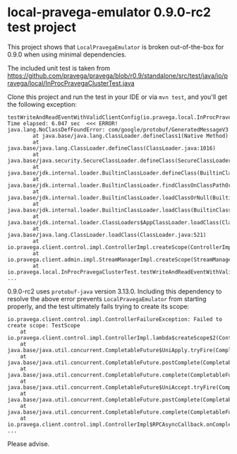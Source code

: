 # local-pravega-emulator 0.9.0-rc2 test project

This project shows that `LocalPravegaEmulator` is broken out-of-the-box for 0.9.0 when using minimal dependencies.

The included unit test is taken from https://github.com/pravega/pravega/blob/r0.9/standalone/src/test/java/io/pravega/local/InProcPravegaClusterTest.java

Clone this project and run the test in your IDE or via `mvn test`, and you'll get the following exception:

```
testWriteAndReadEventWithValidClientConfig(io.pravega.local.InProcPravegaClusterTest)  Time elapsed: 6.047 sec  <<< ERROR!
java.lang.NoClassDefFoundError: com/google/protobuf/GeneratedMessageV3
        at java.base/java.lang.ClassLoader.defineClass1(Native Method)
        at java.base/java.lang.ClassLoader.defineClass(ClassLoader.java:1016)
        at java.base/java.security.SecureClassLoader.defineClass(SecureClassLoader.java:174)
        at java.base/jdk.internal.loader.BuiltinClassLoader.defineClass(BuiltinClassLoader.java:800)
        at java.base/jdk.internal.loader.BuiltinClassLoader.findClassOnClassPathOrNull(BuiltinClassLoader.java:698)
        at java.base/jdk.internal.loader.BuiltinClassLoader.loadClassOrNull(BuiltinClassLoader.java:621)
        at java.base/jdk.internal.loader.BuiltinClassLoader.loadClass(BuiltinClassLoader.java:579)
        at java.base/jdk.internal.loader.ClassLoaders$AppClassLoader.loadClass(ClassLoaders.java:178)
        at java.base/java.lang.ClassLoader.loadClass(ClassLoader.java:521)
        at io.pravega.client.control.impl.ControllerImpl.createScope(ControllerImpl.java:288)
        at io.pravega.client.admin.impl.StreamManagerImpl.createScope(StreamManagerImpl.java:125)
        at io.pravega.local.InProcPravegaClusterTest.testWriteAndReadEventWithValidClientConfig(InProcPravegaClusterTest.java:135)
...
```

0.9.0-rc2 uses `protobuf-java` version 3.13.0. Including this dependency to resolve the above error prevents `LocalPravegaEmulator` from starting properly, and the test ultimately fails trying to create its scope:

```
io.pravega.client.control.impl.ControllerFailureException: Failed to create scope: TestScope
	at io.pravega.client.control.impl.ControllerImpl.lambda$createScope$2(ControllerImpl.java:292)
	at java.base/java.util.concurrent.CompletableFuture$UniApply.tryFire(CompletableFuture.java:642)
	at java.base/java.util.concurrent.CompletableFuture.postComplete(CompletableFuture.java:506)
	at java.base/java.util.concurrent.CompletableFuture.complete(CompletableFuture.java:2073)
	at java.base/java.util.concurrent.CompletableFuture$UniAccept.tryFire(CompletableFuture.java:714)
	at java.base/java.util.concurrent.CompletableFuture.postComplete(CompletableFuture.java:506)
	at java.base/java.util.concurrent.CompletableFuture.complete(CompletableFuture.java:2073)
	at io.pravega.client.control.impl.ControllerImpl$RPCAsyncCallback.onCompleted(ControllerImpl.java:1720)
...
```

Please advise.
